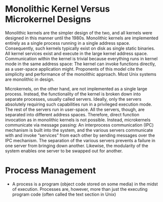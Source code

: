 # Monolithic Kernel Versus Microkernel Designs

Monolithic kernels are the simpler design of the two, and all kernels were designed in this
manner until the 1980s. Monolithic kernels are implemented entirely as a single process
running in a single address space. Consequently, such kernels typically exist on disk as single
static binaries. All kernel services exist and execute in the large kernel address space.
Communication within the kernel is trivial because everything runs in kernel mode in the
same address space: The kernel can invoke functions directly, as a user-space application
might. Proponents of this model cite the simplicity and performance of the monolithic
approach. Most Unix systems are monolithic in design.

Microkernels, on the other hand, are not implemented as a single large process. Instead,
the functionality of the kernel is broken down into separate processes, usually called
servers. Ideally, only the servers absolutely requiring such capabilities run in a privileged execution
mode. The rest of the servers run in user-space. All the servers, though, are separated
into different address spaces. Therefore, direct function invocation as in monolithic
kernels is not possible. Instead, microkernels communicate via message passing: An interprocess
communication (IPC) mechanism is built into the system, and the various servers
communicate with and invoke “services” from each other by sending messages over the IPC
mechanism. The separation of the various servers prevents a failure in one server from
bringing down another. Likewise, the modularity of the system enables one server to be
swapped out for another.

# Process Management
 - A process is a program (object code stored on some media) in the midst of execution. Processes are, however, more than just the executing program code (often called the text section in Unix)